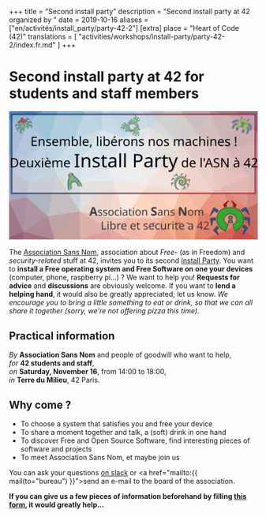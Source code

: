 +++
title = "Second install party"
description = "Second install party at 42 organized by "
date = 2019-10-16
aliases = ["en/activités/install_party/party-42-2"]
[extra]
place = "Heart of Code (42)"
translations = [
    "activities/workshops/install-party/party-42-2/index.fr.md"
]
+++

# Second install party at 42 for students and staff members

![Second Association Sans Nom install party](header_install_party_2.svg)

The [Association Sans Nom](https://sansnom.org), association about *Free-* (as
in Freedom) and *security-related* stuff at 42, invites you to its second
[Install Party](@/activities/workshops/install-party/_index.en.md).
You want to **install a Free operating system and Free Software on one your
devices** (computer, phone, raspberry pi…) ? We want to help you!
**Requests for advice** and **discussions** are obviously welcome.
If you want to **lend a helping hand**, it would also be greatly appreciated;
let us know.
*We encourage you to bring a little something to eat or drink, so that we can
all share it together (sorry, we're not offering pizza this time).*

## Practical information

*By* **Association Sans Nom** and people of goodwill who want to help,  
*for* **42 students and staff**,  
*on* **Saturday, November 16**, from 14:00 to 18:00,  
*in* **Terre du Milieu**, 42 Paris.

## Why come ?

- To choose a system that satisfies you and free your device
- To share a moment together and talk, a (soft) drink in one hand
- To discover Free and Open Source Software, find interesting pieces of software and projects
- To meet Association Sans Nom, et maybe join us

You can ask your questions [on slack](@/contact/index.en.md) or <a
href="mailto:{{ mail(to="bureau") }}">send an e-mail to the board of the
association</a>.

**If you can give us a few pieces of information beforehand by filling [this
form](https://framaforms.org/install-party-2-avec-lassociation-sans-nom-1572862082#endprelude),
it would greatly help…**
